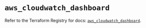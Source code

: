 # `aws_cloudwatch_dashboard`

Refer to the Terraform Registry for docs: [`aws_cloudwatch_dashboard`](https://registry.terraform.io/providers/hashicorp/aws/5.53.0/docs/resources/cloudwatch_dashboard).
